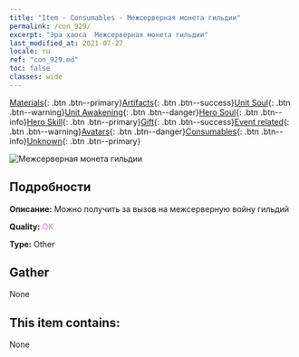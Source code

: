```yaml
---
title: "Item - Consumables - Межсерверная монета гильдии"
permalink: /con_929/
excerpt: "Эра хаоса  Межсерверная монета гильдии"
last_modified_at: 2021-07-27
locale: ru
ref: "con_929.md"
toc: false
classes: wide
---
```

 [Materials](/ItemsRU/){: .btn .btn--primary}[Artifacts](/ItemsRU/Artifacts/){: .btn .btn--success}[Unit Soul](/ItemsRU/UnitSoul/){: .btn .btn--warning}[Unit Awakening](/ItemsRU/UnitAwakening/){: .btn .btn--danger}[Hero Soul](/ItemsRU/HeroSoul/){: .btn .btn--info}[Hero Skill](/ItemsRU/HeroSkill/){: .btn .btn--primary}[Gift](/ItemsRU/Gift/){: .btn .btn--success}[Event related](/ItemsRU/Events/){: .btn .btn--warning}[Avatars](/ItemsRU/Avatars/){: .btn .btn--danger}[Consumables](/ItemsRU/Consumables/){: .btn .btn--info}[Unknown](/ItemsRU/Unknown/){: .btn .btn--primary}

 ![Межсерверная монета гильдии](/images/t/i_40017.png)

## Подробности
 **Описание:** Можно получить за вызов на межсерверную войну гильдий

 **Quality:** <span style="color: #DA70D6">OK</span>

 **Type:** Other

## Gather

  None

## This item contains:

  None

